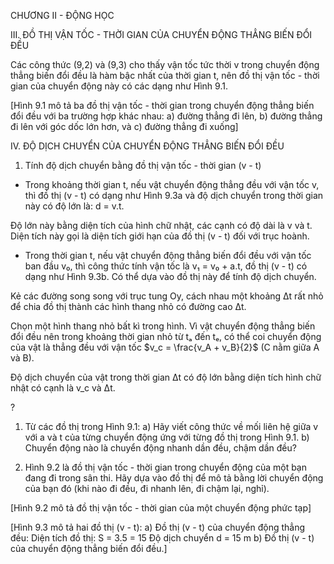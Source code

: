 CHƯƠNG II - ĐỘNG HỌC

III. ĐỒ THỊ VẬN TỐC - THỜI GIAN CỦA CHUYỂN ĐỘNG THẲNG BIẾN ĐỔI ĐỀU

Các công thức (9,2) và (9,3) cho thấy vận tốc tức thời v trong chuyển động thẳng biến đổi đều là hàm bậc nhất của thời gian t, nên đồ thị vận tốc - thời gian của chuyển động này có các dạng như Hình 9.1.

[Hình 9.1 mô tả ba đồ thị vận tốc - thời gian trong chuyển động thẳng biến đổi đều với ba trường hợp khác nhau: a) đường thẳng đi lên, b) đường thẳng đi lên với góc dốc lớn hơn, và c) đường thẳng đi xuống]

IV. ĐỘ DỊCH CHUYỂN CỦA CHUYỂN ĐỘNG THẲNG BIẾN ĐỔI ĐỀU

1. Tính độ dịch chuyển bằng đồ thị vận tốc - thời gian (v - t)

- Trong khoảng thời gian t, nếu vật chuyển động thẳng đều với vận tốc v, thì đồ thị (v - t) có dạng như Hình 9.3a và độ dịch chuyển trong thời gian này có độ lớn là: d = v.t.

Độ lớn này bằng diện tích của hình chữ nhật, các cạnh có độ dài là v và t. Diện tích này gọi là diện tích giới hạn của đồ thị (v - t) đối với trục hoành.

- Trong thời gian t, nếu vật chuyển động thẳng biến đổi đều với vận tốc ban đầu v₀, thì công thức tính vận tốc là v₁ = v₀ + a.t, đồ thị (v - t) có dạng như Hình 9.3b. Có thể dựa vào đồ thị này để tính độ dịch chuyển.

Kẻ các đường song song với trục tung Oy, cách nhau một khoảng Δt rất nhỏ để chia đồ thị thành các hình thang nhỏ có đường cao Δt.

Chọn một hình thang nhỏ bất kì trong hình. Vì vật chuyển động thẳng biến đổi đều nên trong khoảng thời gian nhỏ từ tₐ đến tₑ, có thể coi chuyển động của vật là thẳng đều với vận tốc $v_c = \frac{v_A + v_B}{2}$ (C nằm giữa A và B).

Độ dịch chuyển của vật trong thời gian Δt có độ lớn bằng diện tích hình chữ nhật có cạnh là v_c và Δt.

? 

1. Từ các đồ thị trong Hình 9.1:
a) Hãy viết công thức về mối liên hệ giữa v với a và t của từng chuyển động ứng với từng đồ thị trong Hình 9.1.
b) Chuyển động nào là chuyển động nhanh dần đều, chậm dần đều?

2. Hình 9.2 là đồ thị vận tốc - thời gian trong chuyển động của một bạn đang đi trong sân thi. Hãy dựa vào đồ thị để mô tả bằng lời chuyển động của bạn đó (khi nào đi đều, đi nhanh lên, đi chậm lại, nghỉ).

[Hình 9.2 mô tả đồ thị vận tốc - thời gian của một chuyển động phức tạp]

[Hình 9.3 mô tả hai đồ thị (v - t):
a) Đồ thị (v - t) của chuyển động thẳng đều:
Diện tích đồ thị: S = 3.5 = 15
Độ dịch chuyển d = 15 m
b) Đồ thị (v - t) của chuyển động thẳng biến đổi đều.]